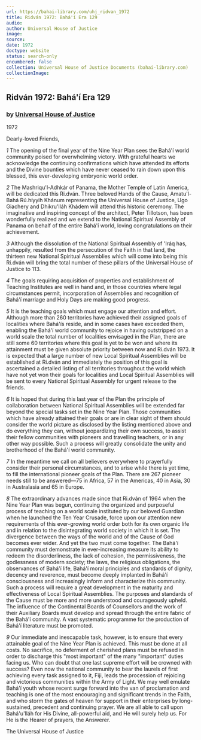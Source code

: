 ```yaml
---
url: https://bahai-library.com/uhj_ridvan_1972
title: Ridván 1972: Bahá'í Era 129
audio: 
author: Universal House of Justice
image: 
source: 
date: 1972
doctype: website
status: search-only
encumbered: false
collection: Universal House of Justice Documents (bahai-library.com)
collectionImage: 
---
```



## Ridván 1972: Bahá'í Era 129

### by [Universal House of Justice](https://bahai-library.com/author/Universal+House+of+Justice)

1972


Dearly-loved Friends,

_1_ The opening of the final year of the Nine Year Plan sees the Bahá'í world community poised for overwhelming victory. With grateful hearts we acknowledge the continuing confirmations which have attended its efforts and the Divine bounties which have never ceased to rain down upon this blessed, this ever-developing embryonic world order.

_2_ The Mashriqu'l-Adhkár of Panama, the Mother Temple of Latin America, will be dedicated this Ri.dván. Three beloved Hands of the Cause, Amatu'l-Bahá Rú.híyyih Khánum representing the Universal House of Justice, Ugo Giachery and Dhikru'lláh Khádem will attend this historic ceremony. The imaginative and inspiring concept of the architect, Peter Tillotson, has been wonderfully realized and we extend to the National Spiritual Assembly of Panama on behalf of the entire Bahá'í world, loving congratulations on their achievement.

_3_ Although the dissolution of the National Spiritual Assembly of 'Iráq has, unhappily, resulted from the persecution of the Faith in that land, the thirteen new National Spiritual Assemblies which will come into being this Ri.dván will bring the total number of these pillars of the Universal House of Justice to 113.

_4_ The goals requiring acquisition of properties and establishment of Teaching Institutes are well in hand and, in those countries where legal circumstances permit, incorporation of Assemblies and recognition of Bahá'í marriage and Holy Days are making good progress.

_5_ It is the teaching goals which must engage our attention and effort. Although more than 260 territories have achieved their assigned goals of localities where Bahá'ís reside, and in some cases have exceeded them, enabling the Bahá'í world community to rejoice in having outstripped on a world scale the total number of localities envisaged in the Plan, there are still some 60 territories where this goal is yet to be won and where its attainment must be given absolute priority between now and Ri.dván 1973. It is expected that a large number of new Local Spiritual Assemblies will be established at Ri.dván and immediately the position of this goal is ascertained a detailed listing of all territories throughout the world which have not yet won their goals for localities and Local Spiritual Assemblies will be sent to every National Spiritual Assembly for urgent release to the friends.

_6_ It is hoped that during this last year of the Plan the principle of collaboration between National Spiritual Assemblies will be extended far beyond the special tasks set in the Nine Year Plan. Those communities which have already attained their goals or are in clear sight of them should consider the world picture as disclosed by the listing mentioned above and do everything they can, without jeopardizing their own success, to assist their fellow communities with pioneers and travelling teachers, or in any other way possible. Such a process will greatly consolidate the unity and brotherhood of the Bahá'í world community.

_7_ In the meantime we call on all believers everywhere to prayerfully consider their personal circumstances, and to arise while there is yet time, to fill the international pioneer goals of the Plan. There are 267 pioneer needs still to be answered—75 in Africa, 57 in the Americas, 40 in Asia, 30 in Australasia and 65 in Europe.

_8_ The extraordinary advances made since that Ri.dván of 1964 when the Nine Year Plan was begun, continuing the organized and purposeful process of teaching on a world scale instituted by our beloved Guardian when he launched the Ten Year Crusade, force upon our attention new requirements of this ever-growing world order both for its own organic life and in relation to the disintegrating world society in which it is set. The divergence between the ways of the world and of the Cause of God becomes ever wider. And yet the two must come together. The Bahá'í community must demonstrate in ever-increasing measure its ability to redeem the disorderliness, the lack of cohesion, the permissiveness, the godlessness of modern society; the laws, the religious obligations, the observances of Bahá'í life, Bahá'í moral principles and standards of dignity, decency and reverence, must become deeply implanted in Bahá'í consciousness and increasingly inform and characterize this community. Such a process will require a great development in the maturity and effectiveness of Local Spiritual Assemblies. The purposes and standards of the Cause must be more and more understood and courageously upheld. The influence of the Continental Boards of Counsellors and the work of their Auxiliary Boards must develop and spread through the entire fabric of the Bahá'í community. A vast systematic programme for the production of Bahá'í literature must be promoted.

_9_ Our immediate and inescapable task, however, is to ensure that every attainable goal of the Nine Year Plan is achieved. This must be done at all costs. No sacrifice, no deferment of cherished plans must be refused in order to discharge this "most important" of the many "important" duties facing us. Who can doubt that one last supreme effort will be crowned with success? Even now the national community to bear the laurels of first achieving every task assigned to it, Fiji, leads the procession of rejoicing and victorious communities within the Army of Light. We may well emulate Bahá'í youth whose recent surge forward into the van of proclamation and teaching is one of the most encouraging and significant trends in the Faith, and who storm the gates of heaven for support in their enterprises by long-sustained, precedent and continuing prayer. We are all able to call upon Bahá'u'lláh for His Divine, all-powerful aid, and He will surely help us. For He is the Hearer of prayers, the Answerer.

The Universal House of Justice